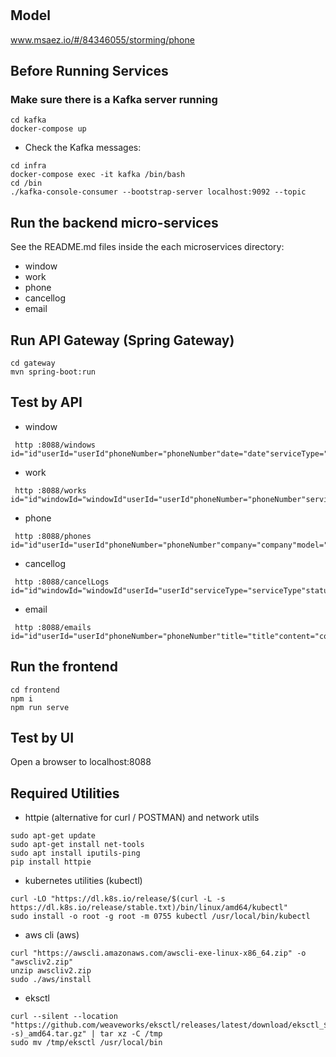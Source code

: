 # 

## Model
www.msaez.io/#/84346055/storming/phone

## Before Running Services
### Make sure there is a Kafka server running
```
cd kafka
docker-compose up
```
- Check the Kafka messages:
```
cd infra
docker-compose exec -it kafka /bin/bash
cd /bin
./kafka-console-consumer --bootstrap-server localhost:9092 --topic
```

## Run the backend micro-services
See the README.md files inside the each microservices directory:

- window
- work
- phone
- cancellog
- email


## Run API Gateway (Spring Gateway)
```
cd gateway
mvn spring-boot:run
```

## Test by API
- window
```
 http :8088/windows id="id"userId="userId"phoneNumber="phoneNumber"date="date"serviceType="serviceType"status="status"
```
- work
```
 http :8088/works id="id"windowId="windowId"userId="userId"phoneNumber="phoneNumber"serviceType="serviceType"isDone="isDone"doneTime="doneTime"
```
- phone
```
 http :8088/phones id="id"userId="userId"phoneNumber="phoneNumber"company="company"model="model"detail="detail"
```
- cancellog
```
 http :8088/cancelLogs id="id"windowId="windowId"userId="userId"serviceType="serviceType"status="status"
```
- email
```
 http :8088/emails id="id"userId="userId"phoneNumber="phoneNumber"title="title"content="content"date="date"
```


## Run the frontend
```
cd frontend
npm i
npm run serve
```

## Test by UI
Open a browser to localhost:8088

## Required Utilities

- httpie (alternative for curl / POSTMAN) and network utils
```
sudo apt-get update
sudo apt-get install net-tools
sudo apt install iputils-ping
pip install httpie
```

- kubernetes utilities (kubectl)
```
curl -LO "https://dl.k8s.io/release/$(curl -L -s https://dl.k8s.io/release/stable.txt)/bin/linux/amd64/kubectl"
sudo install -o root -g root -m 0755 kubectl /usr/local/bin/kubectl
```

- aws cli (aws)
```
curl "https://awscli.amazonaws.com/awscli-exe-linux-x86_64.zip" -o "awscliv2.zip"
unzip awscliv2.zip
sudo ./aws/install
```

- eksctl 
```
curl --silent --location "https://github.com/weaveworks/eksctl/releases/latest/download/eksctl_$(uname -s)_amd64.tar.gz" | tar xz -C /tmp
sudo mv /tmp/eksctl /usr/local/bin
```
